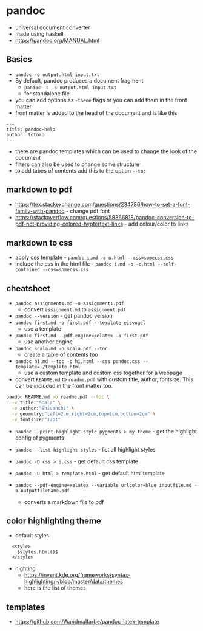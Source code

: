 # pandoc

- universal document converter
- made using haskell
- <https://pandoc.org/MANUAL.html>

## Basics

- `pandoc -o output.html input.txt`
- By default, pandoc produces a document fragment.
    - `pandoc -s -o output.html input.txt`
    - for standalone file
- you can add options as `-theme` flags or you can add them in the front matter
- front matter is added to the head of the document and is like this

```
---
title: pandoc-help
author: totoro
---
```

- there are pandoc templates which can be used to change the look of the document
- filters can also be used to change some structure
- to add tabes of contents add this to the option `--toc`

## markdown to pdf

- <https://tex.stackexchange.com/questions/234786/how-to-set-a-font-family-with-pandoc> - change pdf font
- <https://stackoverflow.com/questions/58866818/pandoc-conversion-to-pdf-not-providing-colored-hyptertext-links> - add colour/color to links

## markdown to css

- apply css template - `pandoc i.md -o o.html --css=somecss.css`
- include the css in the html file - `pandoc i.md -o -o.html --self-contained --css=somecss.css`

## cheatsheet

- `pandoc assignment1.md -o assignment1.pdf`
    - convert `assignment.md` to `assignment.pdf`
- `pandoc --version` - get pandoc version
- `pandoc first.md -o first.pdf --template eisvogel`
    - use a template
- `pandoc first.md --pdf-engine=xelatex -o first.pdf`
    - use another engine
- `pandoc scala.md -o scala.pdf --toc`
    - create a table of contents too
- `pandoc hi.md --toc -o hi.html --css pandoc.css --template=./template.html`
    - use a custom template and custom css together for a webpage
- convert `README.md` to `readme.pdf` with custom title, author, fontsize.
  This can be included in the front matter too.

```bash
pandoc README.md -o readme.pdf --toc \
  -v title:"Scala" \
  -v author:"Shivanshi" \
  -v geometry:"left=2cm,right=2cm,top=1cm,bottom=2cm" \
  -v fontsize:"12pt"
```

- `pandoc --print-highlight-style pygments > my.theme` - get
  the highlight config of pygments
- `pandoc --list-highlight-styles` - list all highlight styles
- `pandoc -D css > i.css` - get default css template
- `pandoc -D html > template.html` - get default html template

- `pandoc --pdf-engine=xelatex --variable urlcolor=blue inputfile.md -o outputfilename.pdf`
    - converts a markdown file to pdf

## color highlighting theme

- default styles

```
  <style>
    $styles.html()$
  </style>
```

- highting
    - <https://invent.kde.org/frameworks/syntax-highlighting/-/blob/master/data/themes>
    - here is the list of themes

## templates

- <https://github.com/Wandmalfarbe/pandoc-latex-template>
